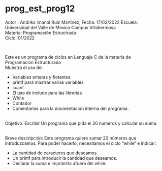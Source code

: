 # prog_est_prog12
Autor : Andriks Imanol Ruiz Martínez, Fecha: 17/02/2022
Escuela: Universidad del Valle de Mexico Campus Villahermosa <br>
Materia: Programación Estructrada <br>
Ciclo: 01/2022</p>
<br>
<p>Este es un programa de ciclos en Lenguaje C de la materia de Programación Estructurada<br>
Muestra el uso de:
  <ul>
    <li>Variables enteras y flotantes</li>
    <li>printf para mostrar varias variables</li>
    <li>scanf</li>
    <li>El uso de include para las librerias</li>
    <li>While</li>
    <li>Contador</li>
    <li>Comentarios para la doumentación interna del programa.</li>
    </ul>
    </p>
<br>
Objetivo: Escribir Un programa que pida el 20 numeros y calcular su suma.
<br>
<br>
<p>Breve descripción:
Este programa  quiere sumar 20 números que introduzcamos. Para poder hacerlo, necesitamos el ciclo “while” e indicar:
<ul>
	<li>La cantidad de caracteres que deseamos.</li>
	<li>Un printf para introducir la cantidad que deseamos.</li>
	<li>Declarar la suma e imprimirla afuera del while.</li>
</ul>
<br>
</p>
